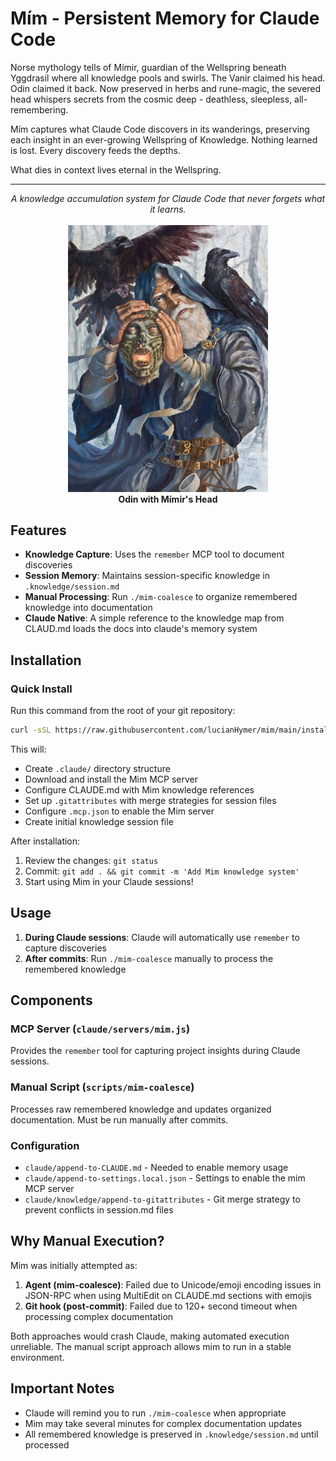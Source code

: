 # Mím - Persistent Memory for Claude Code

Norse mythology tells of Mímir, guardian of the Wellspring beneath Yggdrasil
where all knowledge pools and swirls. The Vanir claimed his head. Odin
claimed it back. Now preserved in herbs and rune-magic, the severed head
whispers secrets from the cosmic deep - deathless, sleepless, all-remembering.

Mím captures what Claude Code discovers in its wanderings, preserving each
insight in an ever-growing Wellspring of Knowledge.
Nothing learned is lost.
Every discovery feeds the depths.

What dies in context lives eternal in the Wellspring.

---

<p align="center">
    <i>
        A knowledge accumulation system for Claude Code that
        never forgets what it learns.
    </i>
    <br><br>
    <img
        src="https://raw.githubusercontent.com/lucianHymer/mim/refs/heads/main/assets/mim.jpg"
        width="320px"
        alt="Odin and Mimir's Head"
        title="Odin and Mimir's Head, 2006 Sam Flegal, https://www.germanicmythology.com/works/TMMimirsHead.html"
    >
    <br>
    <b>Odin with Mímir's Head</b>
</p>

## Features

- **Knowledge Capture**: Uses the `remember` MCP tool to document discoveries
- **Session Memory**: Maintains session-specific knowledge in `.knowledge/session.md`
- **Manual Processing**: Run `./mim-coalesce` to organize remembered knowledge into documentation
- **Claude Native**: A simple reference to the knowledge map from CLAUD.md loads the docs into claude's memory system

## Installation

### Quick Install

Run this command from the root of your git repository:

```bash
curl -sSL https://raw.githubusercontent.com/lucianHymer/mim/main/install.sh | sh
```

This will:
- Create `.claude/` directory structure
- Download and install the Mim MCP server
- Configure CLAUDE.md with Mim knowledge references
- Set up `.gitattributes` with merge strategies for session files
- Configure `.mcp.json` to enable the Mim server
- Create initial knowledge session file

After installation:
1. Review the changes: `git status`
2. Commit: `git add . && git commit -m 'Add Mim knowledge system'`
3. Start using Mim in your Claude sessions!

## Usage

1. **During Claude sessions**: Claude will automatically use `remember` to capture discoveries
2. **After commits**: Run `./mim-coalesce` manually to process the remembered knowledge

## Components

### MCP Server (`claude/servers/mim.js`)
Provides the `remember` tool for capturing project insights during Claude sessions.

### Manual Script (`scripts/mim-coalesce`)
Processes raw remembered knowledge and updates organized documentation. Must be run manually after commits.

### Configuration
- `claude/append-to-CLAUDE.md` - Needed to enable memory usage
- `claude/append-to-settings.local.json` - Settings to enable the mim MCP server
- `claude/knowledge/append-to-gitattributes` - Git merge strategy to prevent conflicts in session.md files

## Why Manual Execution?

Mim was initially attempted as:
1. **Agent (mim-coalesce)**: Failed due to Unicode/emoji encoding issues in JSON-RPC when using MultiEdit on CLAUDE.md sections with emojis
2. **Git hook (post-commit)**: Failed due to 120+ second timeout when processing complex documentation

Both approaches would crash Claude, making automated execution unreliable. The manual script approach allows mim to run in a stable environment.

## Important Notes

- Claude will remind you to run `./mim-coalesce` when appropriate
- Mim may take several minutes for complex documentation updates
- All remembered knowledge is preserved in `.knowledge/session.md` until processed
